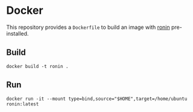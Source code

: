 # Docker

This repository provides a `Dockerfile` to build an image with [ronin]
pre-installed.

## Build

```shell
docker build -t ronin .
```

## Run

```shell
docker run -it --mount type=bind,source="$HOME",target=/home/ubuntu ronin:latest
```

[ronin]: https://ronin-rb.dev/
